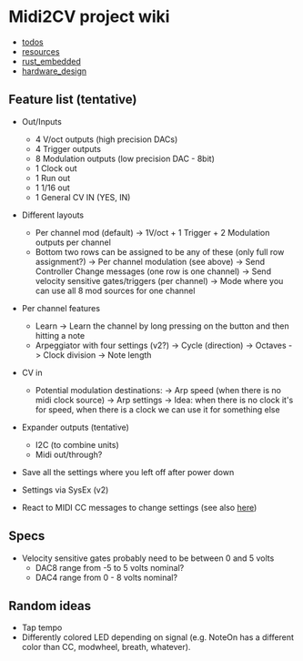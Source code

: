 # Midi2CV project wiki

* [todos](TODOs)
* [resources](resources)
* [rust_embedded](rust_embedded)
* [hardware_design](hardware_design)

## Feature list (tentative)

* Out/Inputs
  - 4 V/oct outputs (high precision DACs)
  - 4 Trigger outputs
  - 8 Modulation outputs (low precision DAC - 8bit)
  - 1 Clock out
  - 1 Run out
  - 1 1/16 out
  - 1 General CV IN (YES, IN)

* Different layouts
  - Per channel mod (default)
    ->  1V/oct + 1 Trigger + 2 Modulation outputs per channel
  - Bottom two rows can be assigned to be any of these (only full row assignment?)
    -> Per channel modulation (see above)
    -> Send Controller Change messages (one row is one channel)
    -> Send velocity sensitive gates/triggers (per channel)
    -> Mode where you can use all 8 mod sources for one channel

* Per channel features
  - Learn
    -> Learn the channel by long pressing on the button and then hitting a note
  - Arpeggiator with four settings (v2?)
    -> Cycle (direction)
    -> Octaves
    -> Clock division
    -> Note length

* CV in
  - Potential modulation destinations:
    -> Arp speed (when there is no midi clock source)
    -> Arp settings
    -> Idea: when there is no clock it's for speed, when there is a clock we can
      use it for something else

* Expander outputs (tentative)
  - I2C (to combine units)
  - Midi out/through?

* Save all the settings where you left off after power down

* Settings via SysEx (v2)
* React to MIDI CC messages to change settings (see also [here](https://docs.google.com/spreadsheets/u/0/d/15TJX1dSbiRo1jPDxPYR4GV2ICQuVu5B6wAjiAAwP60o/pub?gid=1))

## Specs

* Velocity sensitive gates probably need to be between 0 and 5 volts
  - DAC8 range from -5 to 5 volts nominal?
  - DAC4 range from 0 - 8 volts nominal?

## Random ideas

* Tap tempo
* Differently colored LED depending on signal (e.g. NoteOn has a different color
  than CC, modwheel, breath, whatever).

